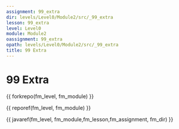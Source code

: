 ```yaml
---
assignment: 99_extra
dir: levels/Level0/Module2/src/_99_extra
lesson: 99_extra
level: Level0
module: Module2
oassignment: 99_extra
opath: levels/Level0/Module2/src/_99_extra
title: 99 Extra
---
```

# 99 Extra

{{ forkrepo(fm_level, fm_module) }}

{{ reporef(fm_level, fm_module) }}




{{ javaref(fm_level, fm_module,fm_lesson,fm_assignment, fm_dir) }}

